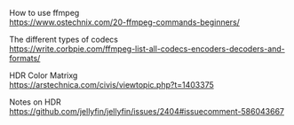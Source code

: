 How to use ffmpeg<br>
https://www.ostechnix.com/20-ffmpeg-commands-beginners/

The different types of codecs<br>
https://write.corbpie.com/ffmpeg-list-all-codecs-encoders-decoders-and-formats/

HDR Color Matrixg<br>
https://arstechnica.com/civis/viewtopic.php?t=1403375

Notes on HDR<br>
https://github.com/jellyfin/jellyfin/issues/2404#issuecomment-586043667
